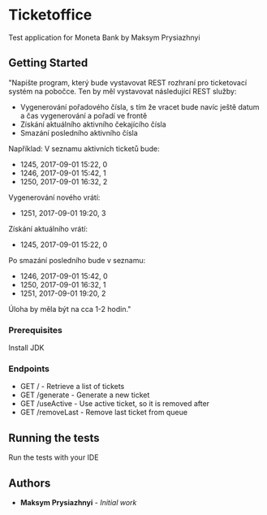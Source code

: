 # Ticketoffice

Test application for Moneta Bank by Maksym Prysiazhnyi

## Getting Started

"Napište program, který bude vystavovat REST rozhraní pro ticketovací systém na pobočce. Ten by měl vystavovat následující REST služby:
- Vygenerování pořadového čísla, s tím že vracet bude navíc ještě datum a čas vygenerování a pořadí ve frontě
- Získání aktuálního aktivního čekajícího čísla
- Smazání posledního aktivního čísla
 
Například:
V seznamu aktivních ticketů bude: 
- 1245, 2017-09-01 15:22, 0
- 1246, 2017-09-01 15:42, 1
- 1250, 2017-09-01 16:32, 2
 
Vygenerování nového vrátí:
- 1251, 2017-09-01 19:20, 3
 
Získání aktuálního vrátí:
- 1245, 2017-09-01 15:22, 0
 
Po smazání posledního bude v seznamu:
- 1246, 2017-09-01 15:42, 0
- 1250, 2017-09-01 16:32, 1
- 1251, 2017-09-01 19:20, 2
 
Úloha by měla být na cca 1-2 hodin."

### Prerequisites

Install JDK

### Endpoints

- GET /           - Retrieve a list of tickets
- GET /generate   - Generate a new ticket
- GET /useActive  - Use active ticket, so it is removed after
- GET /removeLast - Remove last ticket from queue

## Running the tests

Run the tests with your IDE

## Authors

* **Maksym Prysiazhnyi** - *Initial work*
